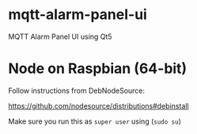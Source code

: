 # mqtt-alarm-panel-ui
MQTT Alarm Panel UI using Qt5


# Node on Raspbian (64-bit)

Follow instructions from DebNodeSource:

https://github.com/nodesource/distributions#debinstall

Make sure you run this as `super user` using (`sudo su`)